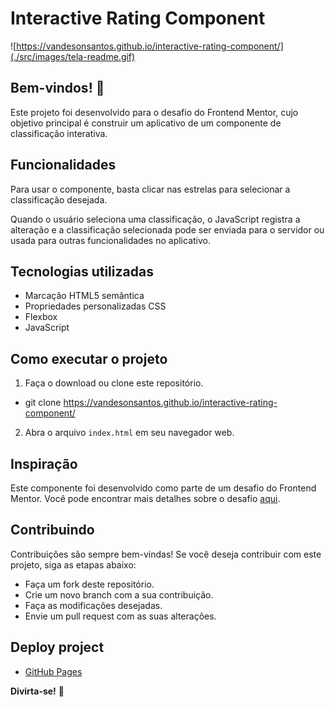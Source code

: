 # Interactive Rating Component

![https://vandesonsantos.github.io/interactive-rating-component/](./src/images/tela-readme.gif)

## Bem-vindos! 👋

Este projeto foi desenvolvido para o desafio do Frontend Mentor, cujo objetivo principal é construir um aplicativo de um componente de classificação interativa.



## Funcionalidades

Para usar o componente, basta clicar nas estrelas para selecionar a classificação desejada.

Quando o usuário seleciona uma classificação, o JavaScript registra a alteração e a classificação selecionada pode ser enviada para o servidor ou usada para outras funcionalidades no aplicativo.


## Tecnologias utilizadas

- Marcação HTML5 semântica
- Propriedades personalizadas CSS
- Flexbox
- JavaScript


## Como executar o projeto

1. Faça o download ou clone este repositório.

- git clone https://vandesonsantos.github.io/interactive-rating-component/

2. Abra o arquivo `index.html` em seu navegador web.



## Inspiração

Este componente foi desenvolvido como parte de um desafio do Frontend Mentor. Você pode encontrar mais detalhes sobre o desafio [aqui](https://www.frontendmentor.io/challenges).


## Contribuindo

Contribuições são sempre bem-vindas! Se você deseja contribuir com este projeto, siga as etapas abaixo:

- Faça um fork deste repositório.
- Crie um novo branch com a sua contribuição.
- Faça as modificações desejadas.
- Envie um pull request com as suas alterações.


## Deploy project

- [GitHub Pages](https://vandesonsantos.github.io/interactive-rating-component/)



**Divirta-se!** 🚀
